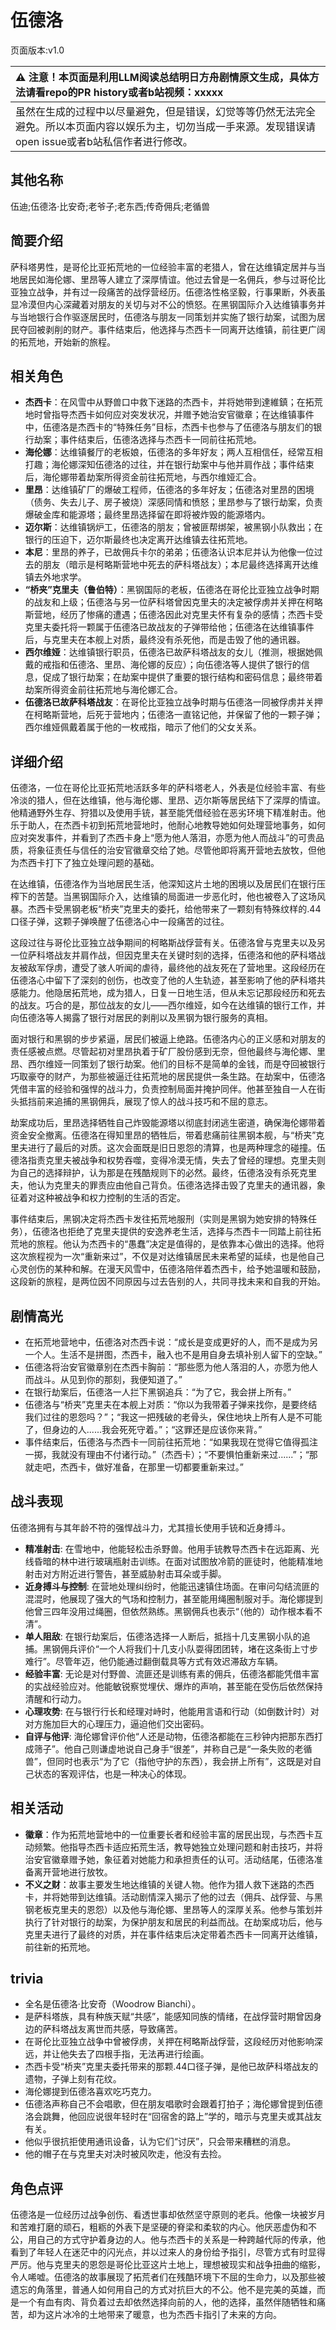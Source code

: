 # 伍德洛
页面版本:v1.0
 

| :warning: 注意！本页面是利用LLM阅读总结明日方舟剧情原文生成，具体方法请看repo的PR history或者b站视频：xxxxx           |
|:----------------------------|
| 虽然在生成的过程中以尽量避免，但是错误，幻觉等等仍然无法完全避免。所以本页面内容以娱乐为主，切勿当成一手来源。发现错误请open issue或者b站私信作者进行修改。|



## 其他名称
伍迪;伍德洛·比安奇;老爷子;老东西;传奇佣兵;老循兽
## 简要介绍
萨科塔男性，是哥伦比亚拓荒地的一位经验丰富的老猎人，曾在达维镇定居并与当地居民如海伦娜、里昂等人建立了深厚情谊。他过去曾是一名佣兵，参与过哥伦比亚独立战争，并有过一段痛苦的战俘营经历。伍德洛性格坚毅，行事果断，外表虽显冷漠但内心深藏着对朋友的关切与对不公的愤怒。在黑钢国际介入达维镇事务并与当地银行合作驱逐居民时，伍德洛与朋友一同策划并实施了银行劫案，试图为居民夺回被剥削的财产。事件结束后，他选择与杰西卡一同离开达维镇，前往更广阔的拓荒地，开始新的旅程。
## 相关角色
-   **杰西卡**：在风雪中从野兽口中救下迷路的杰西卡，并将她带到達維鎮；在拓荒地时曾指导杰西卡如何应对突发状况，并赠予她治安官徽章；在达维镇事件中，伍德洛是杰西卡的“特殊任务”目标，杰西卡也参与了伍德洛与朋友们的银行劫案；事件结束后，伍德洛选择与杰西卡一同前往拓荒地。
-   **海伦娜**：达维镇餐厅的老板娘，伍德洛的多年好友；两人互相信任，经常互相打趣；海伦娜深知伍德洛的过往，并在银行劫案中与他并肩作战；事件结束后，海伦娜带着劫案所得资金前往拓荒地，与西尔维娅汇合。
-   **里昂**：达维镇矿厂的爆破工程师，伍德洛的多年好友；伍德洛对里昂的困境（债务、失去儿子、房子被烧）深感同情和愤怒；里昂参与了银行劫案，负责爆破金库和能源塔；最终里昂选择留在即将被炸毁的能源塔内。
-   **迈尔斯**：达维镇锅炉工，伍德洛的朋友；曾被匪帮绑架，被黑钢小队救出；在银行的压迫下，迈尔斯最终也决定离开达维镇去往拓荒地。
-   **本尼**：里昂的养子，已故佣兵卡尔的弟弟；伍德洛认识本尼并认为他像一位过去的朋友（暗示是柯略斯营地中死去的萨科塔战友）；本尼最终选择离开达维镇去外地求学。
-   **“桥夹”克里夫（鲁伯特）**：黑钢国际的老板，伍德洛在哥伦比亚独立战争时期的战友和上级；伍德洛与另一位萨科塔曾因克里夫的决定被俘虏并关押在柯略斯营地，经历了惨痛的遭遇；伍德洛因此对克里夫怀有复杂的感情；杰西卡受克里夫委托将一颗属于伍德洛已故战友的子弹带给他；伍德洛在达维镇事件后，与克里夫在本舰上对质，最终没有杀死他，而是击毁了他的通讯器。
-   **西尔维娅**：达维镇银行职员，伍德洛已故萨科塔战友的女儿（推测，根据她佩戴的戒指和伍德洛、里昂、海伦娜的反应）；向伍德洛等人提供了银行的信息，促成了银行劫案；在劫案中提供了重要的银行结构和密码信息；最终带着劫案所得资金前往拓荒地与海伦娜汇合。
-   **伍德洛已故萨科塔战友**：在哥伦比亚独立战争时期与伍德洛一同被俘虏并关押在柯略斯营地，后死于营地内；伍德洛一直铭记他，并保留了他的一颗子弹；西尔维娅佩戴着属于他的一枚戒指，暗示了他们的父女关系。
## 详细介绍
伍德洛，一位在哥伦比亚拓荒地活跃多年的萨科塔老人，外表是位经验丰富、有些冷淡的猎人，但在达维镇，他与海伦娜、里昂、迈尔斯等居民结下了深厚的情谊。他精通野外生存、狩猎以及使用手铳，甚至能凭借经验在恶劣环境下精准射击。他乐于助人，在杰西卡初到拓荒地营地时，他耐心地教导她如何处理营地事务，如何应对突发事件，并看到了杰西卡身上“愿为他人落泪，亦愿为他人而战斗”的可贵品质，将象征责任与信任的治安官徽章交给了她。尽管他即将离开营地去放牧，但他为杰西卡打下了独立处理问题的基础。

在达维镇，伍德洛作为当地居民生活，他深知这片土地的困境以及居民们在银行压榨下的苦楚。当黑钢国际介入，达维镇的局面进一步恶化时，他也被卷入了这场风暴。杰西卡受黑钢老板“桥夹”克里夫的委托，给他带来了一颗刻有特殊纹样的.44口径子弹，这颗子弹唤醒了伍德洛心中一段痛苦的过往。

这段过往与哥伦比亚独立战争期间的柯略斯战俘营有关。伍德洛曾与克里夫以及另一位萨科塔战友并肩作战，但因克里夫在关键时刻的选择，伍德洛和他的萨科塔战友被敌军俘虏，遭受了骇人听闻的虐待，最终他的战友死在了营地里。这段经历在伍德洛心中留下了深刻的创伤，也改变了他的人生轨迹，甚至影响了他的萨科塔共感能力。他隐居拓荒地，成为猎人，日复一日地生活，但从未忘记那段经历和死去的战友。巧合的是，那位战友的女儿——西尔维娅，如今在达维镇的银行工作，并向伍德洛等人揭露了银行对居民的剥削以及黑钢为银行服务的真相。

面对银行和黑钢的步步紧逼，居民们被逼上绝路。伍德洛内心的正义感和对朋友的责任感被点燃。尽管起初对里昂执着于矿厂股份感到无奈，但他最终与海伦娜、里昂、西尔维娅一同策划了银行劫案。他们的目标不是简单的金钱，而是夺回被银行巧取豪夺的财产，为那些被逼迁往拓荒地的居民提供一条生路。在劫案中，伍德洛凭借丰富的经验和强悍的战斗力，负责控制局面并掩护同伴。他甚至独自一人在街头抵挡前来追捕的黑钢佣兵，展现了惊人的战斗技巧和不屈的意志。

劫案成功后，里昂选择牺牲自己炸毁能源塔以彻底封闭逃生密道，确保海伦娜带着资金安全撤离。伍德洛在得知里昂的牺牲后，带着悲痛前往黑钢本舰，与“桥夹”克里夫进行了最后的对质。这次会面既是旧日恩怨的清算，也是两种理念的碰撞。伍德洛指责克里夫被战争和权势吞噬，变得冷漠无情，失去了曾经的理想。克里夫则为自己的选择辩护，认为那是在残酷规则下的必然。最终，伍德洛没有杀死克里夫，他认为克里夫的罪责应由他自己背负。伍德洛选择击毁了克里夫的通讯器，象征着对这种被战争和权力控制的生活的否定。

事件结束后，黑钢决定将杰西卡发往拓荒地服刑（实则是黑钢为她安排的特殊任务），伍德洛也拒绝了克里夫提供的安逸养老生活，选择与杰西卡一同踏上前往拓荒地的旅程。他认为杰西卡的“愚蠢”决定是值得的，是依靠本心做出的选择。他将这次旅程视为一次“重新来过”，不仅是对达维镇居民未来希望的延续，也是他自己心灵创伤的某种和解。在漫天风雪中，伍德洛陪伴着杰西卡，给予她温暖和鼓励，这段新的旅程，是两位因不同原因与过去告别的人，共同寻找未来和自我的开始。
## 剧情高光
- 在拓荒地营地中，伍德洛对杰西卡说：“成长是变成更好的人，而不是成为另一个人。生活不是拼图，杰西卡，融入也不是用自身去填补别人留下的空缺。”
- 伍德洛将治安官徽章别在杰西卡胸前：“那些愿为他人落泪的人，亦愿为他人而战斗。从见到你的那刻，我便知道了。”
- 在银行劫案后，伍德洛一人拦下黑钢追兵：“为了它，我会拼上所有。”
- 伍德洛与“桥夹”克里夫在本舰上对质：“你以为我带着子弹来找你，是要终结我们过往的恩怨吗？”；“我这一把残破的老骨头，保住地块上所有人是不可能了，但身边的人......我会死死守着。”；“这罪还是应该你来背。”
- 事件结束后，伍德洛与杰西卡一同前往拓荒地：“如果我现在觉得它值得孤注一掷，我就没有理由不付诸行动。”（杰西卡）；“不要惧怕重新来过......”；“那就走吧，杰西卡，做好准备，在那里一切都要重新来过。”
## 战斗表现
伍德洛拥有与其年龄不符的强悍战斗力，尤其擅长使用手铳和近身搏斗。
- **精准射击**: 在雪地中，他能轻松击杀野兽。他用手铳教导杰西卡在远距离、光线昏暗的林中进行玻璃瓶射击训练。在面对试图放冷箭的匪徒时，他能精准地射击对方附近进行警告，甚至威胁射击耳朵或手脚。
- **近身搏斗与控制**: 在营地处理纠纷时，他能迅速镇住场面。在审问勾结流匪的混混时，他展现了强大的气场和控制力，甚至能用绳圈制服对手。海伦娜提到他曾三四年没用过绳圈，但依然熟练。黑钢佣兵也表示“（他的）动作根本看不清”。
- **单人阻敌**: 在银行劫案后，伍德洛选择一人断后，抵挡十几支黑钢小队的追捕。黑钢佣兵评价“一个人将我们十几支小队耍得团团转，堵在这条街上寸步难行”。尽管年迈，他仍能通过翻倒载具等方式有效迟滞敌方车辆。
- **经验丰富**: 无论是对付野兽、流匪还是训练有素的佣兵，伍德洛都能凭借丰富的实战经验应对。他能敏锐察觉埋伏、爆炸的声响，甚至能在受伤后依然保持清醒和行动力。
- **心理攻势**: 在与银行行长和经理对峙时，他能用言语和行动（如倒数计时）对对方施加巨大的心理压力，逼迫他们交出密码。
- **自评与他评**: 海伦娜曾评价他“人还是动物，伍德洛都能在三秒钟内把那东西打成筛子”。他自己则谦虚地说自己身手“很差”，并称自己是“一条失败的老循兽”，但同时也表示“为了它（指他守护的东西），我会拼上所有”，这既是对自己状态的客观评估，也是一种决心的体现。
## 相关活动
-   **徽章**：作为拓荒地营地中的一位重要长者和经验丰富的居民出现，与杰西卡互动频繁。他指导杰西卡适应拓荒生活，教导她独立处理问题和射击技巧，并将治安官徽章赠予她，象征着对她能力和承担责任的认可。活动结尾，伍德洛准备离开营地进行放牧。
-   **不义之财**：故事主要发生地达维镇的关键人物。他作为猎人救下迷路的杰西卡，并将她带到达维镇。活动剧情深入揭示了他的过去（佣兵、战俘营、与黑钢老板克里夫的恩怨）以及他与海伦娜、里昂等人的深厚关系。他参与策划并执行了针对银行的劫案，为保护朋友和居民的利益而战。在劫案成功后，他与克里夫进行了最终的对质，并在事件结束后决定带着杰西卡一同离开达维镇，前往新的拓荒地。
## trivia
- 全名是伍德洛·比安奇（Woodrow Bianchi）。
- 是萨科塔族，具有种族天赋“共感”，能感知同族的情绪，在战俘营时期曾因身边的萨科塔战友离世而共感，导致痛苦。
- 在哥伦比亚独立战争中曾被俘虏，关押在柯略斯战俘营，这段经历对他影响深远，并让他失去了四根手指，无法再进行绘画。
- 杰西卡受“桥夹”克里夫委托带来的那颗.44口径子弹，是他已故萨科塔战友的遗物，子弹上刻有花纹。
- 海伦娜提到伍德洛喜欢吃巧克力。
- 伍德洛声称自己不会唱歌，但在朋友唱歌时会跟着打拍子；海伦娜曾提到伍德洛会跳舞，他回应说很年轻时在“回宿舍的路上”学的，暗示与克里夫或其战友有关。
- 他似乎很抗拒使用通讯设备，认为它们“讨厌”，只会带来糟糕的消息。
- 他的帽子在与克里夫对决时被风吹走，他没有去捡。
## 角色点评
伍德洛是一位经历过战争创伤、看透世事却依然坚守原则的老兵。他像一块被岁月和苦难打磨的顽石，粗粝的外表下是坚硬的脊梁和柔软的内心。他厌恶虚伪和不公，用自己的方式守护着身边的人。他与杰西卡的关系是一种跨越代际的传承，他看到了年轻人在迷茫中的闪光点，并以过来人的身份给予指引，尽管方式有时显得严厉。他与克里夫的恩怨是哥伦比亚这片土地上，理想被现实和战争扭曲的缩影，令人唏嘘。伍德洛的故事展现了拓荒者们在残酷环境下不屈的生命力，以及那些被遗忘的角落里，普通人如何用自己的方式对抗巨大的不公。他不是完美的英雄，而是一个有血有肉、背负着过去却依然选择向前的人，他的选择，虽然伴随牺牲和痛苦，却为这片冰冷的土地带来了暖意，也为杰西卡指引了未来的方向。